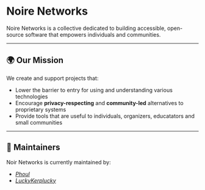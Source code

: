 # Noire Networks

Noire Networks is a collective dedicated to building accessible, open-source software that empowers individuals and communities. 

---

## 🌍 Our Mission

We create and support projects that:

- Lower the barrier to entry for using and understanding various technologies
- Encourage **privacy-respecting** and **community-led** alternatives to proprietary systems
- Provide tools that are useful to individuals, organizers, educatators and small communities

---

## 👥 Maintainers

Noir Networks is currently maintained by:

- _[Phoul](https://github.com.com/phoul)_
- _[LuckyKerplucky](https://github.com/luckykerplucky)_
